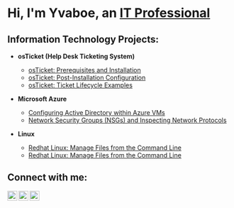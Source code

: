 <h1>Hi, I'm Yvaboe, an <a href="https://linkedin.com/in/Josh">IT Professional</a></h1>

<h2> Information Technology Projects:</h2>

- <b>osTicket (Help Desk Ticketing System)</b>
  - [osTicket: Prerequisites and Installation](https://github.com/YvaEm/osticket-prereqs)
  - [osTicket: Post-Installation Configuration](https://github.com/YvaEm/post-install-config)
  - [osTicket: Ticket Lifecycle Examples](https://github.com/YvaEm/ticket-lifecycle)
- <b>Microsoft Azure</b>
  - [Configuring Active Directory within Azure VMs](https://github.com/YvaEm/configure-ad)
  - [Network Security Groups (NSGs) and Inspecting Network Protocols](https://github.com/YvaEm/azure-network-protocols)

- <b>Linux</b>
  - [Redhat Linux: Manage Files from the Command Line](https://github.com/YvaEm/manage-files-from-command-line)
  - [Redhat Linux: Manage Files from the Command Line](https://github.com/YvaEm/manage-user-groups-permissions-processes)

<h2>Connect with me:</h2>

[<img align="left" alt="Josh | Twitter" width="22px" src="https://cdn.jsdelivr.net/npm/simple-icons@v3/icons/twitter.svg" />][twitter]
[<img align="left" alt="Josh | LinkedIn" width="22px" src="https://cdn.jsdelivr.net/npm/simple-icons@v3/icons/linkedin.svg" />][linkedin]
[<img align="left" alt="Josh | Instagram" width="22px" src="https://cdn.jsdelivr.net/npm/simple-icons@v3/icons/instagram.svg" />][instagram]

[twitter]: https://twitter.com/Josh
[instagram]: https://www.instagram.com/Josh
[linkedin]: https://linkedin.com/in/Josh
